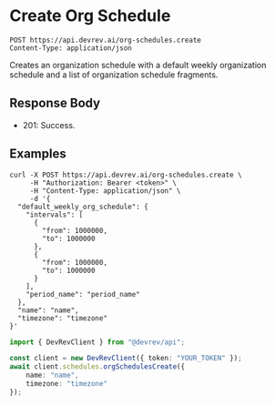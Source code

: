 # Create Org Schedule

```http
POST https://api.devrev.ai/org-schedules.create
Content-Type: application/json
```

Creates an organization schedule with a default weekly organization
schedule and a list of organization schedule fragments.




## Response Body

- 201: Success.

## Examples

```shell
curl -X POST https://api.devrev.ai/org-schedules.create \
     -H "Authorization: Bearer <token>" \
     -H "Content-Type: application/json" \
     -d '{
  "default_weekly_org_schedule": {
    "intervals": [
      {
        "from": 1000000,
        "to": 1000000
      },
      {
        "from": 1000000,
        "to": 1000000
      }
    ],
    "period_name": "period_name"
  },
  "name": "name",
  "timezone": "timezone"
}'
```

```typescript
import { DevRevClient } from "@devrev/api";

const client = new DevRevClient({ token: "YOUR_TOKEN" });
await client.schedules.orgSchedulesCreate({
    name: "name",
    timezone: "timezone"
});

```